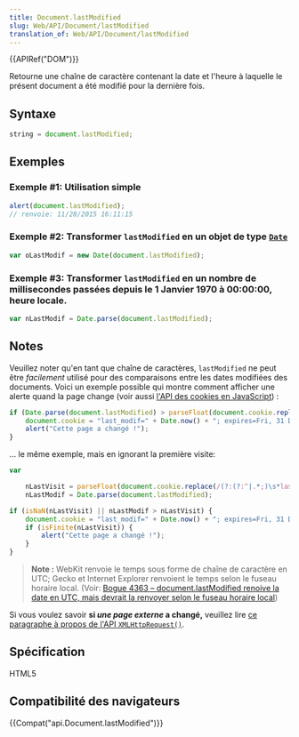 ```yaml
---
title: Document.lastModified
slug: Web/API/Document/lastModified
translation_of: Web/API/Document/lastModified
---
```

{{APIRef("DOM")}}

Retourne une chaîne de caractère contenant la date et l'heure à laquelle le présent document a été modifié pour la dernière fois.

## Syntaxe

```js
string = document.lastModified;
```

## Exemples

### Exemple #1: Utilisation simple

```js
alert(document.lastModified);
// renvoie: 11/28/2015 16:11:15
```

### Exemple #2: Transformer `lastModified` en un objet de type [`Date`](/en-US/docs/JavaScript/Reference/Global_Objects/Date)

```js
var oLastModif = new Date(document.lastModified);
```

### Exemple #3: Transformer `lastModified` en un nombre de millisecondes passées depuis le 1 Janvier 1970 à 00:00:00, heure locale.

```js
var nLastModif = Date.parse(document.lastModified);
```

## Notes

Veuillez noter qu'en tant que chaîne de caractères, `lastModified` ne peut être *facilement* utilisé pour des comparaisons entre les dates modifiées des documents. Voici un exemple possible qui montre comment afficher une alerte quand la page change (voir aussi [l'API des cookies en JavaScript](/fr/docs/Web/API/Document/cookie))&nbsp;:

```js
if (Date.parse(document.lastModified) > parseFloat(document.cookie.replace(/(?:(?:^|.*;)\s*last_modif\s*\=\s*([^;]*).*$)|^.*$/, "$1") || "0")) {
    document.cookie = "last_modif=" + Date.now() + "; expires=Fri, 31 Dec 9999 23:59:59 GMT; path=" + location.pathname;
    alert("Cette page a changé !");
}
```

… le même exemple, mais en ignorant la première visite:

```js
var

    nLastVisit = parseFloat(document.cookie.replace(/(?:(?:^|.*;)\s*last_modif\s*\=\s*([^;]*).*$)|^.*$/, "$1")),
    nLastModif = Date.parse(document.lastModified);

if (isNaN(nLastVisit) || nLastModif > nLastVisit) {
    document.cookie = "last_modif=" + Date.now() + "; expires=Fri, 31 Dec 9999 23:59:59 GMT; path=" + location.pathname;
    if (isFinite(nLastVisit)) {
        alert("Cette page a changé !");
    }
}
```

> **Note :** WebKit renvoie le temps sous forme de chaîne de caractère en UTC; Gecko et Internet Explorer renvoient le temps selon le fuseau horaire local. (Voir: [Bogue 4363 – document.lastModified renoive la date en UTC, mais devrait la renvoyer selon le fuseau horaire local](https://bugs.webkit.org/show_bug.cgi?id=4363))

Si vous voulez savoir **si *une page externe* a changé,** veuillez lire [ce paragraphe à propos de l'API `XMLHttpRequest()`](/en-US/docs/Web/API/XMLHttpRequest/Using_XMLHttpRequest#Get_last_modified_date).

## Spécification

HTML5

## Compatibilité des navigateurs

{{Compat("api.Document.lastModified")}}
